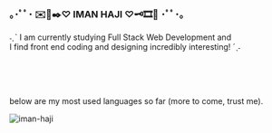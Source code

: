 ### ｡･ﾟﾟ･ ✉️📜✒️♡ IMAN HAJI ♡🗝🎞📰 ･ﾟﾟ･｡


˗ˏˋ I am currently studying Full Stack Web Development and<br/> I find front end coding and designing incredibly interesting!
´ˎ˗

<br/>
<br/>
<br/>

below are my most used languages so far (more to come, trust me).
<br/>
<p><img align="center" src="https://github-readme-stats.vercel.app/api/top-langs?username=iman-haji&show_icons=true&locale=en&layout=compact" alt="iman-haji" /></p>
